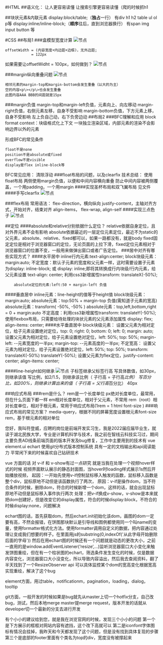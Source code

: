 #HTML
##语义化：
    让人更容易读懂
    让搜索引擎更容易读懂（爬的时候抓h1

##块状元素&内联元素
    display:block/table;（**独占**一行）
        有div h1 h2 table ul ol p等
    display:inline/inline-block;（**顺序**往后，直到浏览器换行）
        有span img input button 等


#CSS
##布局1
###盒模型宽度计算
![节点](/1css/css1.png) 

    offsetWidth = (内容宽度+内边距+边框)，无外边距;
                = 122px

如果需要让offsetWidht = 100px，如何做到？
![节点](/1css/css2.png)
  
###margin纵向重叠问题
![节点](/1css//css3.png)

    相邻元素的margin-top和margin-bottom会发生重叠（以大的为主）
    空的内容<p\></p\>也会发生重叠
    此图内容AAA BBB的间距就是15px
###margin负值
    margin-top和margin-left负值，元素向上、向左移动
    margin-right负值，右侧元素左移，自身不受影响
    margin-bottom负值，下方元素上移，自身不受影响 
    左上负自己动，右下负旁边动
##布局2
###BFC理解和应用
block format context：块级格式化上下文
一块独立渲染区域，内部元素的渲染不会影响边界以外的元素

形成BFC的常见条件

    float不是none
    position不是absolute或fixed
    overflow不是visible
    display是flex inline-block等

BFC常见应用：
清除浮动
###float布局的问题，以及clearfix
    技术总结：
        使用float布局
        两侧使用margin负值，以便和中间内容横向重叠
        防止中间内容被两侧覆盖，一个用padding，一个用margin
####实现圣杯布局和双飞翼布局
见文件
####手写clearfix
![节点](/1css//css6.png)
    
###flex布局
    常用语法：
        flex-direction，横向纵向
        justify-content，主轴对齐方式，开始对齐，结束对齐
        align-items，
        flex-wrap,
        align-self
####实现三点色子
![节点](/1css//css4.png)

##定位
####absolute和relative分别依据什么定位？
    relative依据自身定位，且对外界元素不会有影响
    absolute依据最近的一层定位元素定位，最近不为static的父元素，absolute、relative、fixed都可以，如果一路都没有，就是body
    fixed固定定位是相对于浏览器窗口的定位，无论页面的上拉下滑，fixed定位元素相对于浏览器窗口的位置不变，一般用来做弹出窗口或者广告定位。
###居中对齐有哪些实现方式？
####水平居中
        inline行内元素:text-align:center;
        block块级元素：margin:auto;
            不定宽度：默认子元素的宽度和父元素一样，这时需要设置子元素为display: inline-block; 或 display: inline;即将其转换成行内块级/行内元素，给父元素设置 text-align: center; 
            利用css3新增属性transform: translateX(-50%);

        absolute定位的元素:left:50 + margin-left 负值
        
####垂直居中 
        inline元素：line-height的值等于height值
        block块级元素：margin:auto;
        absolute元素：top:50% + margin-top 负值(需知道子元素的宽高)
        absolute元素：transform( -50%, -50% )
        absolute元素：top,left,bottom,right = 0 + margin:auto
            不定高度：利用css3新增属性transform: translateY(-50%);
            使用flexbox布局，只需要给待处理的块状元素的父元素添加属性 display: flex; align-items: center;
####水平垂直居中
        block块级元素：
        设置父元素为相对定位，给子元素设置绝对定位，top: 0; right: 0; bottom: 0; left: 0; margin: auto;
        设置父元素为相对定位，给子元素设置绝对定位，left: 50%; top: 50%; margin-left: --元素宽度的一半px; margin-top: --元素高度的一半px;
            不定宽高：
                设置父元素为相对定位，给子元素设置绝对定位，left: 50%; top: 50%; transform: translateX(-50%) translateY(-50%);
                设置父元素为flex定位，justify-content: center; align-items: center;


####line-height如何继承
![节点](/1css//css5.png)
子标签继承父标签行高
    写具体数值，如30px，则继承该值
    写比例，如2/1.5，则继承该比例（ 子行高 = 子行高*比例）
    写百分比，如200%，则继承计算出来的值（ 子行高 = 父行高*百分比）
40px

##响应式布局
###rem是什么？
    rem是一个长度单位
        px绝对长度单位，最常用，但在什么页面下都一样
        em相对长度单位，相对于父元素，不常用
        rem（root）相对长度单位，相对于根元素，常用于响应式布局(1rem = 1 html font-size  )
###响应式布局的常见方案？
    media-query，根据不同的屏幕宽度设置根元素font-size
    rem，基于根元素的相对单位
    

您好，我叫符登威，应聘的岗位是前端开发实习生，我是2022届应届毕业生，就读于湖北民族大学，专业是计算机科学与技术，我之前在智线云科技实习过，期间主要负责AD线条前端页面的版本开发及bug修复，工作中主要用到的技术有 vue element.ui echart 使用git分布式版本控制系统 具有一定的文档输出和api阅读能力 平常闲下来的时候喜欢自己钻研技术

vue 方面的话 对 v-if 和 v-show有过一点研究 就是当我在处理一个视频hover样式的时候 视频界面默认展示的静态封面图，当hover时loading样式展示1s然后开始播放视频，
起因：一开始先使用v-if控制鼠标移入触发的函数，鼠标移入函数是整个div，鼠标原地不动但是该函数执行了两次，
原因：v-if是操作dom，当不符合条件的时候，删除dom，符合的时候新增一个dom，这样的话，就会出现鼠标原地不动但是鼠标移入事件执行两次
处理：把v-if换成v-show，v-show是本来就把dom创建好，但是改变它的display属性，符合的时候display:block，不符合的时候display:none，问题解决

echart图的话，首先获取dom，然后echart.init初始化该dom，画图的dom一定要有高，不然会报错，在饼图那块默认是引导线和图例都使用同一个叫name的变量，使用formatter格式化方法。使用formatter调用自定义的数据，把内容通过处理让变成我们想要的样子。在里面用js的substring(0,indexOf('从此字母开始删除后面的字母'))
然后在用echart图的时候还有一个问题就是动态的更改大小，之前一直用的是window.addEventListener(‘resize‘,...)监听浏览器窗口大小变化来触发饼图重绘，但在有一个柱状图的echart，筛选条件发生变化的时候，仅是数据内容变化，浏览器窗口大小没变化，所以导致内容溢出，然后我去查阅资料，翻了半天找到了一个ResizeObserver api 可以具体监控某个dom的宽高变化根据宽高实现重绘，解决了这个bug

element方面，用过table，notificationm，pagination，loading，dialog，tooltip

git方面，一般开发的时候如果是bug就先从master上切一个hotfix分支，自己改bug，测试，然后本地merge master提merge request，版本开发的话就从developer切一个最新的分支去进行开发

有个小小的建议给到您，就是我在浏览官网的时候，发现三个小小的问题
第一个是下方展示的框框对网站内容有遮挡，这个改下高就可以
第二是iconfont字体图标有情况会挂掉，我昨天和今天都发现了这个问题，但是没有找到具体复现的步骤
第三个是底部的footer里面有个类名为top的div，宽度没有被撑起来
